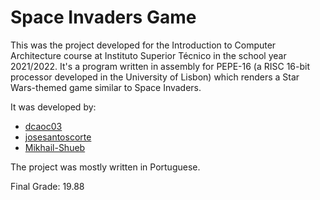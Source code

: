 # Space Invaders Game
This was the project developed for the Introduction to Computer Architecture course at Instituto Superior Técnico in the school year 2021/2022. It's a program written in assembly for PEPE-16 (a RISC 16-bit processor developed in the University of Lisbon) which renders a Star Wars-themed game similar to Space Invaders.

It was developed by:

- [dcaoc03](https://github.com/dcaoc03)
- [josesantoscorte](https://github.com/josesantoscorte)
- [Mikhail-Shueb](https://github.com/Mikhail-Shueb)

The project was mostly written in Portuguese.

Final Grade: 19.88

